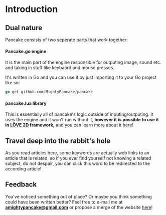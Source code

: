 # Introduction


## Dual nature

Pancake consists of two seperate parts that work together:
#### Pancake.go engine
It is the main part of the engine responsible for outputing image, sound etc. and taking in stuff like keybaord and mouse presses.

It's written in Go and you can use it by just importing it to your Go project like so:
```Go
go get github.com/MightyPancake/pancake
```

#### pancake.lua library

This is essentially all of pancake's logic outside of inputing/outputing. It uses the engine and it won't run without it, **however it is possible to use it in [LÖVE 2D](https://love2d.org/) framework,** and you can learn more about it [here](/documentation/topics/settings)!


## Travel deep into the rabbit's hole

As you read articles here, some keywords are actually web links to an article that is related, so if you ever find yourself not knowing a related subject, do not despair, you can click this word to be redirected to the according article!

## Feedback

You've noticed something out of place? Or maybe you think something could have been written better? Feel free to e-mail me at **amightypancake@gmail.com** or propose a merge of the website [here](https://github.com/MightyPancake/pancake/tree/website)!
